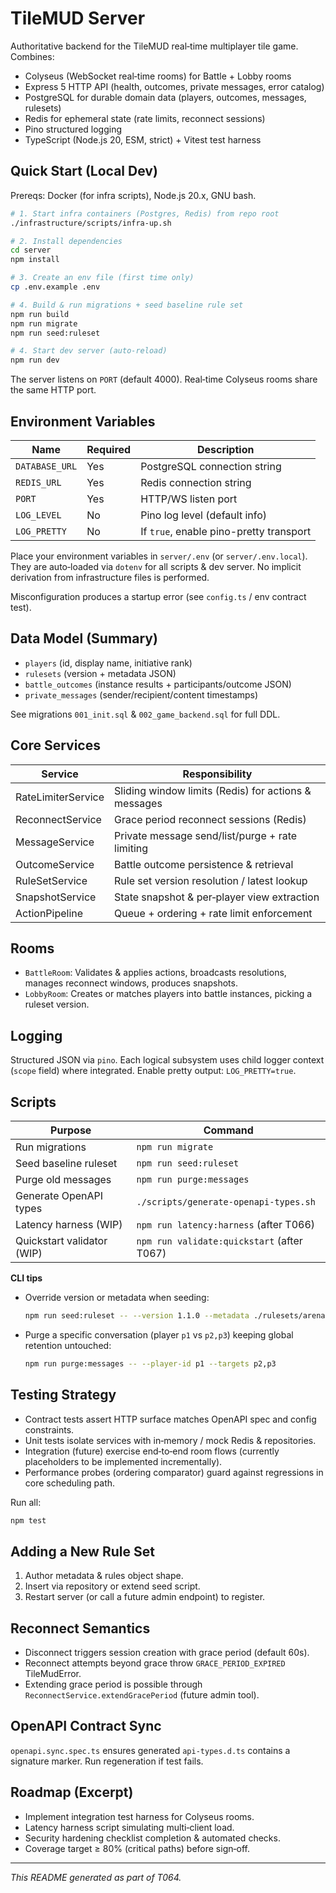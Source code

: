 # TileMUD Server

Authoritative backend for the TileMUD real‑time multiplayer tile game. Combines:

- Colyseus (WebSocket real‑time rooms) for Battle + Lobby rooms
- Express 5 HTTP API (health, outcomes, private messages, error catalog)
- PostgreSQL for durable domain data (players, outcomes, messages, rulesets)
- Redis for ephemeral state (rate limits, reconnect sessions)
- Pino structured logging
- TypeScript (Node.js 20, ESM, strict) + Vitest test harness

## Quick Start (Local Dev)

Prereqs: Docker (for infra scripts), Node.js 20.x, GNU bash.

```bash
# 1. Start infra containers (Postgres, Redis) from repo root
./infrastructure/scripts/infra-up.sh

# 2. Install dependencies
cd server
npm install

# 3. Create an env file (first time only)
cp .env.example .env

# 4. Build & run migrations + seed baseline rule set
npm run build
npm run migrate
npm run seed:ruleset

# 4. Start dev server (auto‑reload)
npm run dev
```

The server listens on `PORT` (default 4000). Real‑time Colyseus rooms share the same HTTP port.

## Environment Variables
| Name | Required | Description |
| ---- | -------- | ----------- |
| `DATABASE_URL` | Yes | PostgreSQL connection string |
| `REDIS_URL` | Yes | Redis connection string |
| `PORT` | Yes | HTTP/WS listen port |
| `LOG_LEVEL` | No  | Pino log level (default info) |
| `LOG_PRETTY` | No | If `true`, enable pino-pretty transport |

Place your environment variables in `server/.env` (or `server/.env.local`). They are auto‑loaded via `dotenv` for all scripts & dev server. No implicit derivation from infrastructure files is performed.

Misconfiguration produces a startup error (see `config.ts` / env contract test).

## Data Model (Summary)
- `players` (id, display name, initiative rank)
- `rulesets` (version + metadata JSON)
- `battle_outcomes` (instance results + participants/outcome JSON)
- `private_messages` (sender/recipient/content timestamps)

See migrations `001_init.sql` & `002_game_backend.sql` for full DDL.

## Core Services
| Service | Responsibility |
| ------- | -------------- |
| RateLimiterService | Sliding window limits (Redis) for actions & messages |
| ReconnectService | Grace period reconnect sessions (Redis) |
| MessageService | Private message send/list/purge + rate limiting |
| OutcomeService | Battle outcome persistence & retrieval |
| RuleSetService | Rule set version resolution / latest lookup |
| SnapshotService | State snapshot & per‑player view extraction |
| ActionPipeline | Queue + ordering + rate limit enforcement |

## Rooms
- `BattleRoom`: Validates & applies actions, broadcasts resolutions, manages reconnect windows, produces snapshots.
- `LobbyRoom`: Creates or matches players into battle instances, picking a ruleset version.

## Logging
Structured JSON via `pino`. Each logical subsystem uses child logger context (`scope` field) where integrated.
Enable pretty output: `LOG_PRETTY=true`.

## Scripts
| Purpose | Command |
| ------- | ------- |
| Run migrations | `npm run migrate` |
| Seed baseline ruleset | `npm run seed:ruleset` |
| Purge old messages | `npm run purge:messages` |
| Generate OpenAPI types | `./scripts/generate-openapi-types.sh` |
| Latency harness (WIP) | `npm run latency:harness` (after T066) |
| Quickstart validator (WIP) | `npm run validate:quickstart` (after T067) |

**CLI tips**

- Override version or metadata when seeding:
	```bash
	npm run seed:ruleset -- --version 1.1.0 --metadata ./rulesets/arena.json
	```
- Purge a specific conversation (player `p1` vs `p2,p3`) keeping global retention untouched:
	```bash
	npm run purge:messages -- --player-id p1 --targets p2,p3
	```

## Testing Strategy
- Contract tests assert HTTP surface matches OpenAPI spec and config constraints.
- Unit tests isolate services with in‑memory / mock Redis & repositories.
- Integration (future) exercise end‑to‑end room flows (currently placeholders to be implemented incrementally).
- Performance probes (ordering comparator) guard against regressions in core scheduling path.

Run all:
```bash
npm test
```

## Adding a New Rule Set
1. Author metadata & rules object shape.
2. Insert via repository or extend seed script.
3. Restart server (or call a future admin endpoint) to register.

## Reconnect Semantics
- Disconnect triggers session creation with grace period (default 60s).
- Reconnect attempts beyond grace throw `GRACE_PERIOD_EXPIRED` TileMudError.
- Extending grace period is possible through `ReconnectService.extendGracePeriod` (future admin tool).

## OpenAPI Contract Sync
`openapi.sync.spec.ts` ensures generated `api-types.d.ts` contains a signature marker. Run regeneration if test fails.

## Roadmap (Excerpt)
- Implement integration test harness for Colyseus rooms.
- Latency harness script simulating multi‑client load.
- Security hardening checklist completion & automated checks.
- Coverage target ≥ 80% (critical paths) before sign‑off.

---
*This README generated as part of T064.*
